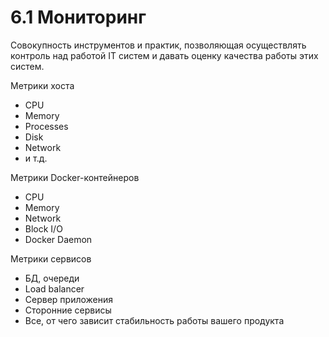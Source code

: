 # 6.1 Мониторинг

Cовокупность инструментов и практик, позволяющая осуществлять
контроль над работой IT систем и давать оценку качества работы этих
систем.

Метрики хоста

- CPU
- Memory
- Processes
- Disk
- Network
- и т.д.

Метрики Docker-контейнеров

- CPU
- Memory
- Network
- Block I/O
- Docker Daemon

Метрики сервисов

- БД, очереди
- Load balancer
- Сервер приложения
- Сторонние сервисы
- Все, от чего зависит стабильность работы вашего продукта


